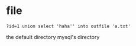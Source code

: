 # file

`?id=1 union select 'haha'' into outfile 'a.txt'`

the default directory mysql's directory



